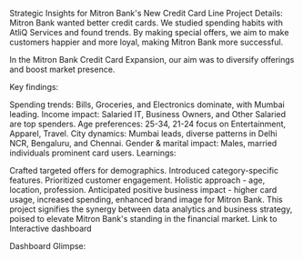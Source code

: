Strategic Insights for Mitron Bank's New Credit Card Line
Project Details: Mitron Bank wanted better credit cards. We studied spending habits with AtliQ Services and found trends. By making special offers, we aim to make customers happier and more loyal, making Mitron Bank more successful.

In the Mitron Bank Credit Card Expansion, our aim was to diversify offerings and boost market presence.

Key findings:

Spending trends: Bills, Groceries, and Electronics dominate, with Mumbai leading.
Income impact: Salaried IT, Business Owners, and Other Salaried are top spenders.
Age preferences: 25-34, 21-24 focus on Entertainment, Apparel, Travel.
City dynamics: Mumbai leads, diverse patterns in Delhi NCR, Bengaluru, and Chennai.
Gender & marital impact: Males, married individuals prominent card users.
Learnings:

Crafted targeted offers for demographics.
Introduced category-specific features.
Prioritized customer engagement.
Holistic approach - age, location, profession.
Anticipated positive business impact - higher card usage, increased spending, enhanced brand image for Mitron Bank. This project signifies the synergy between data analytics and business strategy, poised to elevate Mitron Bank's standing in the financial market.
Link to Interactive dashboard

Dashboard Glimpse:
